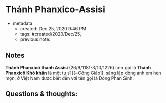 # Thánh Phanxico-Assisi

- metadata
	- created: Dec 25, 2020 9:46 PM
	- tags: #created/2020/Dec/25,
	- previous note:

## Notes
**Thánh Phanxicô thành Assisi** (26/9/1181-3/10/1226) còn gọi là **Thánh Phanxicô Khó khăn** là một tu sĩ [[~Công Giáo]], sáng lập dòng anh em hèn mọn, ở Việt Nam được biết đến với tên gọi là Dòng Phan Sinh.

## Questions & thoughts:
